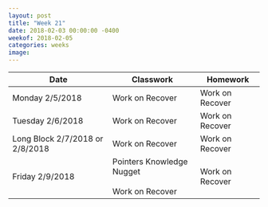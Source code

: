 ```yaml
---
layout: post
title: "Week 21"
date: 2018-02-03 00:00:00 -0400
weekof: 2018-02-05
categories: weeks
image:
---
```


|Date                        |Classwork|Homework|
|----------------------------|---------|--------|
|Monday 2/5/2018            | Work on Recover | Work on Recover |
|Tuesday 2/6/2018           | Work on Recover | Work on Recover |
|Long Block 2/7/2018 or 2/8/2018 | Work on Recover | Work on Recover |
|Friday 2/9/2018            | Pointers Knowledge Nugget <br><br> Work on Recover | Work on Recover |
